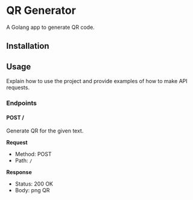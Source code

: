 # QR Generator

A Golang app to generate QR code.

## Installation



## Usage

Explain how to use the project and provide examples of how to make API requests.

### Endpoints

#### POST /

Generate QR for the given text.

**Request**

- Method: POST
- Path: `/`

**Response**

- Status: 200 OK
- Body: png QR

